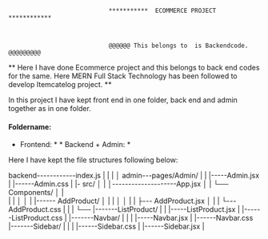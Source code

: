 


                                ***********  ECOMMERCE PROJECT ************



                                @@@@@@ This belongs to  is Backendcode. @@@@@@@@@

 
 ** Here I have done Ecommerce project and this belongs to back end codes for the same. Here MERN Full Stack Technology has been followed to develop Itemcatelog project. **



In this project I have kept front end in one folder, back end and admin together as in one folder.



#### Foldername: ####


*  Frontend: *                                          * Backend + Admin: *




                      




Here I have kept the file structures following below:



backend------------index.js
| 
| 
| 
│ admin---pages/Admin/
| |                 |-----Admin.jsx
  |                 |------Admin.css
| |- src/
│ |  │--------------------App.jsx
│ |  └── Components/
│ |  
| |     │
│ |     |------ AddProduct/
│ |     |       │
│ |     |       ├--- AddProduct.jsx
│ |     |       └--- AddProduct.css
| |     |
└──     |-------ListProduct/
        |        | 
                 |-----ListProduct.jsx
        |        |------ListProduct.css
        |
        |-------Navbar/
        |       |
        |       |-----Navbar.jsx
        |       |------Navbar.css
        |-------Sidebar/
        |       |
        |       |------Sidebar.css
        |       |------Sidebar.jsx
        |
      
            
                      
                      
        
        
        
        
